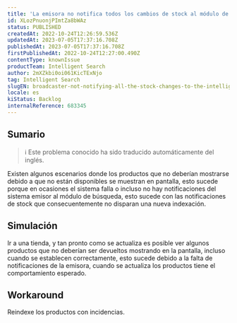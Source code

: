```yaml
---
title: 'La emisora no notifica todos los cambios de stock al módulo de búsqueda inteligente'
id: XLozPnuonjPImtZa8bWAz
status: PUBLISHED
createdAt: 2022-10-24T12:26:59.536Z
updatedAt: 2023-07-05T17:37:16.708Z
publishedAt: 2023-07-05T17:37:16.708Z
firstPublishedAt: 2022-10-24T12:27:00.490Z
contentType: knownIssue
productTeam: Intelligent Search
author: 2mXZkbi0oi061KicTExNjo
tag: Intelligent Search
slugEN: broadcaster-not-notifying-all-the-stock-changes-to-the-intelligent-search-module
locale: es
kiStatus: Backlog
internalReference: 683345
---
```


## Sumario

>ℹ️ Este problema conocido ha sido traducido automáticamente del inglés.



Existen algunos escenarios donde los productos que no deberían mostrarse debido a que no están disponibles se muestran en pantalla, esto sucede porque en ocasiones el sistema falla o incluso no hay notificaciones del sistema emisor al módulo de búsqueda, esto sucede con las notificaciones de stock que consecuentemente no disparan una nueva indexación.


##

## Simulación



Ir a una tienda, y tan pronto como se actualiza es posible ver algunos productos que no deberían ser devueltos mostrando en la pantalla, incluso cuando se establecen correctamente, esto sucede debido a la falta de notificaciones de la emisora, cuando se actualiza los productos tiene el comportamiento esperado.



## Workaround



Reindexe los productos con incidencias.

